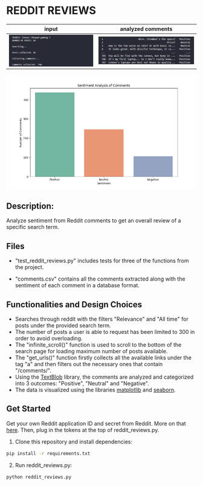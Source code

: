 # REDDIT REVIEWS
input             |  analyzed comments
:-------------------------:|:-------------------------:
![](/images/reddit_reviews_demo1.png)  |  ![](/images/reddit_reviews_demo2.png)

![](/images/reddit_reviews_demo3.png)
## Description:
Analyze sentiment from Reddit comments to get an overall review of a specific search term.


## Files
- "test_reddit_reviews.py" includes tests for three of the functions from the project.

- "comments.csv" contains all the comments extracted along with the sentiment of each comment in a database format.

## Functionalities and Design Choices
- Searches through reddit with the filters "Relevance" and "All time" for posts under the provided search term.
- The number of posts a user is able to request has been limited to 300 in order to avoid overloading.
- The "infinite_scroll()" function is used to scroll to the bottom of the search page for loading maximum number of posts available.
- The "get_urls()" function firstly collects all the available links under the tag "a" and then filters out the necessary ones that contain "/comments/".
- Using the [TextBlob](https://textblob.readthedocs.io/en/dev/) library, the comments are analyzed and categorized into 3 outcomes: "Positive", "Neutral" and "Negative".
- The data is visualized using the libraries [matplotlib](https://matplotlib.org) and [seaborn](https://seaborn.pydata.org).

## Get Started
Get your own Reddit application ID and secret from Reddit. More on that [here](https://github.com/reddit-archive/reddit/wiki/OAuth2). Then, plug in the tokens at the top of reddit_reviews.py.

1. Clone this repository and install dependencies:
```sh
pip install -r requirements.txt
```
2. Run reddit_reviews.py:
```sh
python reddit_reviews.py
```

